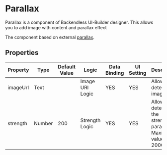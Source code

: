 # Parallax

Parallax is a component of Backendless UI-Builder designer. This allows you to add image with content and parallax effect

The component based on external [parallax](https://vuetifyjs.com/en/components/parallax/).

## Properties

| Property | Type   | Default Value | Logic           | Data Binding | UI Setting | Description                                                         |
| -------- | ------ | ------------- | --------------- | ------------ | ---------- | ------------------------------------------------------------------- |
| imageUrl | Text   |               | Image URl Logic | YES          | YES        | Allows to determine image URL                                       |
| strength | Number | 200           | Strength Logic  | YES          | YES        | Allows to determine the strength of parallax. Maximum value is 2000 |
